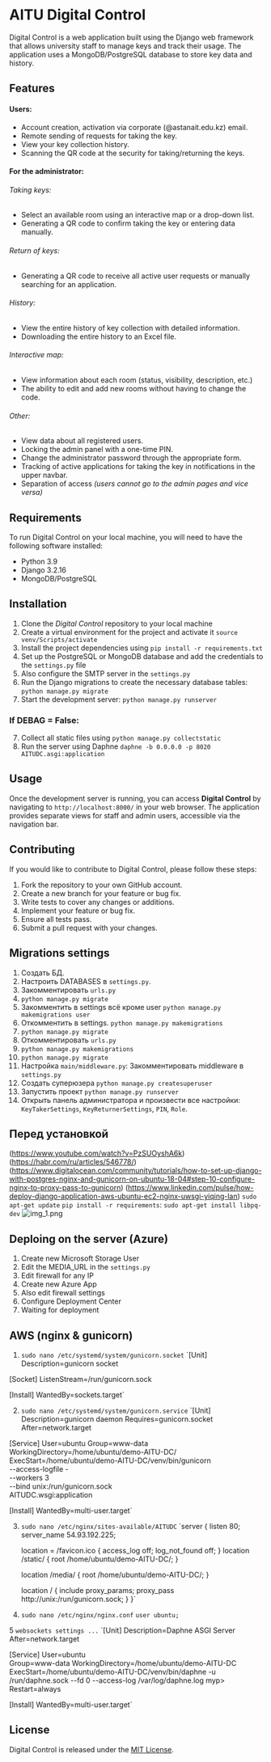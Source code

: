 # AITU Digital Control

Digital Control is a web application built using the Django web framework that allows university staff to manage keys and track their usage. 
The application uses a MongoDB/PostgreSQL database to store key data and history.

## Features

#### Users:
- Account creation, activation via corporate (@astanait.edu.kz) email.
- Remote sending of requests for taking the key.
- View your key collection history.
- Scanning the QR code at the security for taking/returning the keys.

#### For the administrator:
###### Taking keys:
- Select an available room using an interactive map or a drop-down list.
- Generating a QR code to confirm taking the key or entering data manually.
###### Return of keys:
- Generating a QR code to receive all active user requests or manually searching for an application.
###### History:
- View the entire history of key collection with detailed information.
- Downloading the entire history to an Excel file.

###### Interactive map:
- View information about each room (status, visibility, description, etc.)
- The ability to edit and add new rooms without having to change the code.

###### Other:
- View data about all registered users.
- Locking the admin panel with a one-time PIN.
- Change the administrator password through the appropriate form.
- Tracking of active applications for taking the key in notifications in the upper navbar.
- Separation of access *(users cannot go to the admin pages and vice versa)*

## Requirements

To run Digital Control on your local machine, you will need to have the following software installed:

- Python 3.9
- Django 3.2.16
- MongoDB/PostgreSQL

## Installation

1. Clone the *Digital Control* repository to your local machine
2. Create a virtual environment for the project and activate it `source venv/Scripts/activate`
3. Install the project dependencies using `pip install -r requirements.txt`
4. Set up the PostgreSQL or MongoDB database and add the credentials to the `settings.py` file
5. Also configure the SMTP server in the `settings.py`
6. Run the Django migrations to create the necessary database tables: `python manage.py migrate`
7. Start the development server: `python manage.py runserver`

### If DEBAG = False:
7. Collect all static files using `python manage.py collectstatic`
8. Run the server using Daphne `daphne -b 0.0.0.0 -p 8020 AITUDC.asgi:application`

## Usage

Once the development server is running, you can access **Digital Control** by navigating to `http://localhost:8000/` in your web browser. The application provides separate views for staff and admin users, accessible via the navigation bar.

## Contributing

If you would like to contribute to Digital Control, please follow these steps:

1. Fork the repository to your own GitHub account.
2. Create a new branch for your feature or bug fix.
3. Write tests to cover any changes or additions.
4. Implement your feature or bug fix.
5. Ensure all tests pass.
6. Submit a pull request with your changes.

## Migrations settings
1. Создать БД. 
2. Настроить DATABASES в ```settings.py```. 
3. Закомментировать ```urls.py```
4. ```python manage.py migrate```
5. Закомментить в settings всё кроме user ``python manage.py makemigrations user``
6. Откомментить в settings. ``python manage.py makemigrations``
7. ``python manage.py migrate``
8. Откомментировать ```urls.py```
9. ```python manage.py makemigrations```
10. ```python manage.py migrate```
11. Настройка ```main/middleware.py```: Закомментировать middleware в ```settings.py```
12. Создать суперюзера ```python manage.py createsuperuser```
13. Запустить проект ```python manage.py runserver```
14. Открыть панель администратора и произвести все настройки: 
```KeyTakerSettings```, ```KeyReturnerSettings```, ```PIN```, ```Role```.


## Перед установкой 
(https://www.youtube.com/watch?v=PzSUOyshA6k)
(https://habr.com/ru/articles/546778/)
(https://www.digitalocean.com/community/tutorials/how-to-set-up-django-with-postgres-nginx-and-gunicorn-on-ubuntu-18-04#step-10-configure-nginx-to-proxy-pass-to-gunicorn)
(https://www.linkedin.com/pulse/how-deploy-django-application-aws-ubuntu-ec2-nginx-uwsgi-yiqing-lan)
`sudo apt-get update`
`pip install -r requirements`:
`sudo apt-get install libpq-dev`
![img_1.png](img_1.png)

## Deploing on the server (Azure)
1. Create new Microsoft Storage User
2. Edit the MEDIA_URL in the `settings.py`
3. Edit firewall for any IP
4. Create new Azure App
5. Also edit firewall settings
6. Configure Deployment Center
7. Waiting for deployment


## AWS (nginx & gunicorn)
1. `sudo nano /etc/systemd/system/gunicorn.socket`
`[Unit]
Description=gunicorn socket

[Socket]
ListenStream=/run/gunicorn.sock

[Install]
WantedBy=sockets.target`

2. `sudo nano /etc/systemd/system/gunicorn.service`
`[Unit]
Description=gunicorn daemon
Requires=gunicorn.socket
After=network.target

[Service]
User=ubuntu
Group=www-data
WorkingDirectory=/home/ubuntu/demo-AITU-DC/
ExecStart=/home/ubuntu/demo-AITU-DC/venv/bin/gunicorn \
          --access-logfile - \
          --workers 3 \
          --bind unix:/run/gunicorn.sock \
          AITUDC.wsgi:application

[Install]
WantedBy=multi-user.target`

3. `sudo nano /etc/nginx/sites-available/AITUDC`
`server {
    listen 80;
    server_name 54.93.192.225;

    location = /favicon.ico { access_log off; log_not_found off; }
    location /static/ {
        root /home/ubuntu/demo-AITU-DC/;
    }

    location /media/ {
        root /home/ubuntu/demo-AITU-DC/;
    }

    location / {
        include proxy_params;
        proxy_pass http://unix:/run/gunicorn.sock;
    }
}`

4. `sudo nano /etc/nginx/nginx.conf`
`user ubuntu;`

5 `websockets settings ...`
`[Unit]
Description=Daphne ASGI Server
After=network.target

[Service]
User=ubuntu                              
Group=www-data
WorkingDirectory=/home/ubuntu/demo-AITU-DC
ExecStart=/home/ubuntu/demo-AITU-DC/venv/bin/daphne -u /run/daphne.sock --fd 0 --access-log /var/log/daphne.log myp>
Restart=always

[Install]
WantedBy=multi-user.target`

## License

Digital Control is released under the [MIT License](https://github.com/fedenko03/DC/blob/add-license/LICENSE).
